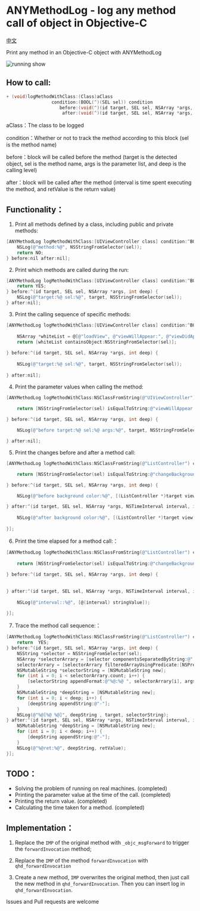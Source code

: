# ANYMethodLog - log any method call of object in Objective-C  
[中文](../master/README.md)

Print any method in an Objective-C object with ANYMethodLog

![running show](Documentation/Images/running_show.gif)
  
## How to call:  

```objective-c
+ (void)logMethodWithClass:(Class)aClass
                 condition:(BOOL(^)(SEL sel)) condition
                    before:(void(^)(id target, SEL sel, NSArray *args, int deep)) before
                     after:(void(^)(id target, SEL sel, NSArray *args, NSTimeInterval interval, int deep, id retValue)) after;
```

aClass：The class to be logged

condition：Whether or not to track the method according to this block (sel is the method name)

before：block will be called before the method (target is the detected object, sel is the method name, args is the parameter list, and deep is the calling level)

after：block will be called after the method (interval is time spent executing the method, and retValue is the return value)

## Functionality：
1. Print all methods defined by a class, including public and private methods:

```objective-c
[ANYMethodLog logMethodWithClass:[UIViewController class] condition:^BOOL(SEL sel) {
    NSLog(@"method:%@", NSStringFromSelector(sel));
    return NO;
} before:nil after:nil];
```

2. Print which methods are called during the run:

```objective-c
[ANYMethodLog logMethodWithClass:[UIViewController class] condition:^BOOL(SEL sel) {
    return YES;
} before:^(id target, SEL sel, NSArray *args, int deep) {
    NSLog(@"target:%@ sel:%@", target, NSStringFromSelector(sel));
} after:nil];
```

3. Print the calling sequence of specific methods:

```objective-c
[ANYMethodLog logMethodWithClass:[UIViewController class] condition:^BOOL(SEL sel) {
    
    NSArray *whiteList = @[@"loadView", @"viewWillAppear:", @"viewDidAppear:", @"viewWillDisappear:", @"viewDidDisappear:", @"viewWillLayoutSubviews", @"viewDidLayoutSubviews"];
    return [whiteList containsObject:NSStringFromSelector(sel)];
    
} before:^(id target, SEL sel, NSArray *args, int deep) {
    
    NSLog(@"target:%@ sel:%@", target, NSStringFromSelector(sel));
    
} after:nil];
```

4. Print the parameter values when calling the method:

```objective-c
[ANYMethodLog logMethodWithClass:NSClassFromString(@"UIViewController") condition:^BOOL(SEL sel) {
    
    return [NSStringFromSelector(sel) isEqualToString:@"viewWillAppear:"];

} before:^(id target, SEL sel, NSArray *args, int deep) {

    NSLog(@"before target:%@ sel:%@ args:%@", target, NSStringFromSelector(sel), args);

} after:nil];
```

5. Print the changes before and after a method call:

```objective-c
[ANYMethodLog logMethodWithClass:NSClassFromString(@"ListController") condition:^BOOL(SEL sel) {

    return [NSStringFromSelector(sel) isEqualToString:@"changeBackground"];

} before:^(id target, SEL sel, NSArray *args, int deep) {

    NSLog(@"before background color:%@", [(ListController *)target view].backgroundColor);

} after:^(id target, SEL sel, NSArray *args, NSTimeInterval interval, int deep, id retValue) {
    
    NSLog(@"after background color:%@", [(ListController *)target view].backgroundColor);
    
}];
```

6. Print the time elapsed for a method call:：  

```objective-c
[ANYMethodLog logMethodWithClass:NSClassFromString(@"ListController") condition:^BOOL(SEL sel) {
    
    return [NSStringFromSelector(sel) isEqualToString:@"changeBackground"];
    
} before:^(id target, SEL sel, NSArray *args, int deep) {
    
    
} after:^(id target, SEL sel, NSArray *args, NSTimeInterval interval, int deep, id retValue) {
    
    NSLog(@"interval::%@", [@(interval) stringValue]);
    
}];
```

7. Trace the method call sequence:： 

```objective-c
[ANYMethodLog logMethodWithClass:NSClassFromString(@"ListController") condition:^BOOL(SEL sel) {
    return  YES;
} before:^(id target, SEL sel, NSArray *args, int deep) {
    NSString *selector = NSStringFromSelector(sel);
    NSArray *selectorArrary = [selector componentsSeparatedByString:@":"];
    selectorArrary = [selectorArrary filteredArrayUsingPredicate:[NSPredicate predicateWithFormat:@"length > 0"]];
    NSMutableString *selectorString = [NSMutableString new];
    for (int i = 0; i < selectorArrary.count; i++) {
        [selectorString appendFormat:@"%@:%@ ", selectorArrary[i], args[i]];
    }
    NSMutableString *deepString = [NSMutableString new];
    for (int i = 0; i < deep; i++) {
        [deepString appendString:@"-"];
    }
    NSLog(@"%@[%@ %@]", deepString , target, selectorString);
} after:^(id target, SEL sel, NSArray *args, NSTimeInterval interval, int deep, id retValue) {
    NSMutableString *deepString = [NSMutableString new];
    for (int i = 0; i < deep; i++) {
        [deepString appendString:@"-"];
    }
    NSLog(@"%@ret:%@", deepString, retValue);
}];
```

## TODO：  

+ Solving the problem of running on real machines. (completed)
+ Printing the parameter value at the time of the call. (completed)
+ Printing the return value. (completed)
+ Calculating the time taken for a method. (completed)

## Implementation：  

1. Replace the `IMP` of the original method with `_objc_msgForward` to trigger the `forwardInvocation` method;

2. Replace the `IMP` of the method `forwardInvocation` with `qhd_forwardInvocation`

3. Create a new method, `IMP` overwrites the original method, then just call the new method in `qhd_forwardInvocation`. Then you can insert log in `qhd_forwardInvocation`.

Issues and Pull requests are welcome

